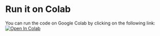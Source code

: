 # Run it on Colab
You can run the code on Google Colab by clicking on the following link: [![Open In Colab](https://colab.research.google.com/assets/colab-badge.svg)](https://colab.research.google.com/github/Aadit778/SingleSuperRes/blob/colab_demo/colab-demo.ipynb)
